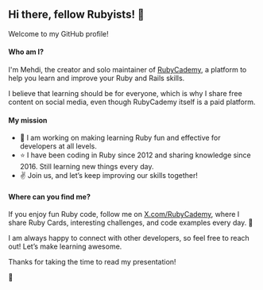 ## Hi there, fellow Rubyists! 👋

Welcome to my GitHub profile!

#### Who am I?

I'm Mehdi, the creator and solo maintainer of [RubyCademy](https://rubycademy.com), a platform to help you learn and improve your Ruby and Rails skills.

I believe that learning should be for everyone, which is why I share free content on social media, even though RubyCademy itself is a paid platform.

#### My mission

- 💪 I am working on making learning Ruby fun and effective for developers at all levels.
- ⭐ I have been coding in Ruby since 2012 and sharing knowledge since 2016. Still learning new things every day.
- ✌️ Join us, and let’s keep improving our skills together!

#### Where can you find me?

If you enjoy fun Ruby code, follow me on [X.com/RubyCademy](https://x.com/RubyCademy), where I share Ruby Cards, interesting challenges, and code examples every day. 🎉

I am always happy to connect with other developers, so feel free to reach out! Let’s make learning awesome.

Thanks for taking the time to read my presentation!

💚
